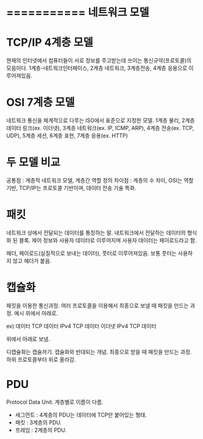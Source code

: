 ===========
네트워크 모델
============

# TCP/IP 4계층 모델
 현재의 인터넷에서 컴퓨터들이 서로 정보를 주고받는데 쓰이는 통신규약(프로토콜)의 모음이다.
 1계층-네트워크인터페이스, 2계층 네트워크, 3계층전송, 4계층 응용으로 이루어져있음.

# OSI 7계층 모델
네트워크 통신을 체계적으로 다루는 ISO에서 표준으로 지정한 모델. 
1계층 물리, 2계층 데이터 링크(ex. 이더넷), 3계층 네트워크(ex. IP, ICMP, ARP), 4계층 전송(ex. TCP, UDP), 5계층 세션, 6계층 표현, 7계층 응용(ex. HTTP)


# 두 모델 비교 
공통점 : 계층적 네트워크 모델, 계층간 역할 정의
차이점 : 계층의 수 차이, OSI는 역할 기반, TCP/IP는 프로토콜 기반이며, 데이터 전송 기술 특화. 



# 패킷 
네트워크 상에서 전달되는 데이터를 통칭하는 말. 네트워크에서 전달하는 데이터의 형식화 된 블록. 
제어 정보와 사용자 데이터로 이루어지며 사용자 데이터는 페이로드라고 함.

헤더, 페이로드(실질적으로 보내는 데이터), 풋터로 이루어져있음. 보통 풋터는 사용하지 않고 헤더가 붙음.

# 캡슐화
패킷을 이용한 통신과정. 여러 프로토콜을 이용해서 최종으로 보낼 때 패킷을 만드는 과정. 예시 위에서 아래로.

ex)                         데이터
           TCP              데이터
        IPv4         TCP    데이터
이더넷     IPv4          TCP 데이터

위에서 아래로 보냄.

디캡슐화는 캡슐까기. 캡슐화와 반대되는 개념. 최종으로 받을 때 패킷을 만드는 과정. 하위 프로토콜부터 위로 올라감.


# PDU
Protocol Data Unit. 계층별로 이름이 다름.
- 세그먼트 : 4계층의 PDU는 데이터에 TCP만 붙어있는 형태.
- 패킷 : 3계층의 PDU.
- 프레임 : 2계층의 PDU. 

